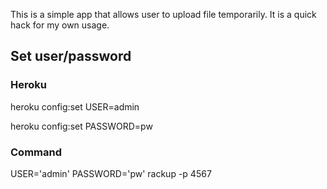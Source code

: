This is a simple app that allows user to upload file temporarily. It is a quick hack for my own usage.

## Set user/password
### Heroku
heroku config:set USER=admin

heroku config:set PASSWORD=pw

### Command
USER='admin' PASSWORD='pw' rackup -p 4567

